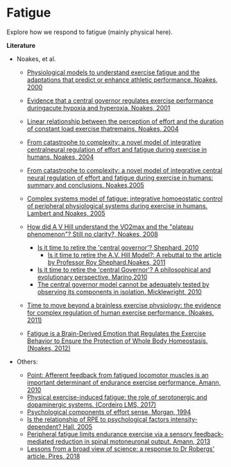 # Fatigue
Explore how we respond to fatigue (mainly physical here).

**Literature**

- Noakes, et al. 
  - [Physiological models to understand exercise fatigue and the adaptations that predict or enhance athletic performance. Noakes, 2000](https://www.ncbi.nlm.nih.gov/pubmed/10843507)
  - [Evidence that a central governor regulates exercise performance duringacute hypoxia and hyperoxia. Noakes, 2001](https://www.ncbi.nlm.nih.gov/pubmed/11581338?dopt=Abstract)
  - [Linear relationship between the perception of effort and the duration of constant load exercise thatremains. Noakes, 2004](https://www.ncbi.nlm.nih.gov/pubmed/15016797?dopt=Abstract)
  - [From catastrophe to complexity: a novel model of integrative centralneural regulation of effort and fatigue during exercise in humans. Noakes, 2004](https://www.ncbi.nlm.nih.gov/pubmed/15273198?dopt=Abstract)
  - [From catastrophe to complexity: a novel model of integrative central neural regulation of effort and fatigue during exercise in humans: summary and conclusions. Noakes,2005](https://www.ncbi.nlm.nih.gov/pubmed/15665213)
  - [Complex systems model of fatigue: integrative homoeostatic control of peripheral physiological systems during exercise in humans. Lambert and Noakes, 2005](https://www.ncbi.nlm.nih.gov/pubmed/15618343)
  - [How did A V Hill understand the VO2max and the "plateau phenomenon"? Still no clarity?, Noakes, 2008](https://www.ncbi.nlm.nih.gov/pubmed/18390918)
	  - [Is it time to retire the 'central governor'? Shephard, 2010](https://www.ncbi.nlm.nih.gov/pubmed/19691362)
	     - [Is it time to retire the A.V. Hill Model?: A rebuttal to the article by Professor Roy Shephard.Noakes, 2011](https://www.ncbi.nlm.nih.gov/pubmed/21425886)
	  - [Is it time to retire the 'central Governor'? A philosophical and evolutionary perspective. Marino,2010](https://www.ncbi.nlm.nih.gov/pubmed/20229620)
	  - [The central governor model cannot be adequately tested by observing its components in isolation. Micklewright, 2010](https://www.ncbi.nlm.nih.gov/pubmed/20020789)

  - [Time to move beyond a brainless exercise physiology: the evidence for complex regulation of human exercise performance. (Noakes, 2011)](https://www.ncbi.nlm.nih.gov/pubmed/21425886)
  - [Fatigue is a Brain-Derived Emotion that Regulates the Exercise Behavior to Ensure the Protection of Whole Body Homeostasis. (Noakes, 2012)](https://www.ncbi.nlm.nih.gov/pmc/articles/PMC3323922/)
  
- Others: 
  - [Point: Afferent feedback from fatigued locomotor muscles is an important determinant of endurance exercise performance. Amann, 2010](https://www.ncbi.nlm.nih.gov/pubmed/19729588)
  - [Physical exercise-induced fatigue: the role of serotonergic and dopaminergic systems. (Cordeiro LMS, 2017)](https://www.ncbi.nlm.nih.gov/pubmed/29069229)
  - [Psychological components of effort sense. Morgan, 1994](https://www.ncbi.nlm.nih.gov/pubmed/7808238)
  - [Is the relationship of RPE to psychological factors intensity-dependent? Hall, 2005](https://www.ncbi.nlm.nih.gov/pubmed/16118584)
  - [Peripheral fatigue limits endurance exercise via a sensory feedback-mediated reduction in spinal motoneuronal output. Amann, 2013](https://www.ncbi.nlm.nih.gov/pubmed/23722705)
  - [Lessons from a broad view of science: a response to Dr Robergs' article. Pires, 2018](https://www.ncbi.nlm.nih.gov/pubmed/29629188)
  